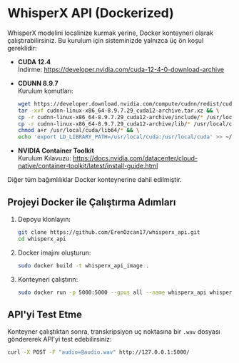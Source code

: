 # WhisperX API (Dockerized)

WhisperX modelini localinize kurmak yerine, Docker konteyneri olarak çalıştırabilirsiniz. Bu kurulum için sisteminizde yalnızca üç ön koşul gereklidir:

- **CUDA 12.4**  
  İndirme: https://developer.nvidia.com/cuda-12-4-0-download-archive
  
- **CDUNN 8.9.7** \
  Kurulum komutları:
    ```bash
    wget https://developer.download.nvidia.com/compute/cudnn/redist/cudnn/linux-x86_64/cudnn-linux-x86_64-8.9.7.29_cuda12-archive.tar.xz && \
    tar -xvf cudnn-linux-x86_64-8.9.7.29_cuda12-archive.tar.xz && \
    cp -r cudnn-linux-x86_64-8.9.7.29_cuda12-archive/include/* /usr/local/cuda/include && \
    cp -r cudnn-linux-x86_64-8.9.7.29_cuda12-archive/lib/* /usr/local/cuda/lib64 && \
    chmod a+r /usr/local/cuda/lib64/* && \
    echo 'export LD_LIBRARY_PATH=/usr/local/cuda:/usr/local/cuda' >> ~/.bashrc
    ```
  
- **NVIDIA Container Toolkit**  
  Kurulum Kılavuzu: https://docs.nvidia.com/datacenter/cloud-native/container-toolkit/latest/install-guide.html

Diğer tüm bağımlılıklar Docker konteynerine dahil edilmiştir.

## Projeyi Docker ile Çalıştırma Adımları

1. Depoyu klonlayın:
    ```bash
    git clone https://github.com/ErenOzcan17/whisperx_api.git
    cd whisperx_api
    ```

2. Docker imajını oluşturun:
    ```bash
    sudo docker build -t whisperx_api_image .
    ```

3. Konteyneri çalıştırın:
    ```bash
    sudo docker run -p 5000:5000 --gpus all --name whisperx_api whisperx_api_image
    ```

## API'yi Test Etme

Konteyner çalıştıktan sonra, transkripsiyon uç noktasına bir `.wav` dosyası göndererek API'yi test edebilirsiniz:

```bash
curl -X POST -F "audio=@audio.wav" http://127.0.0.1:5000/
